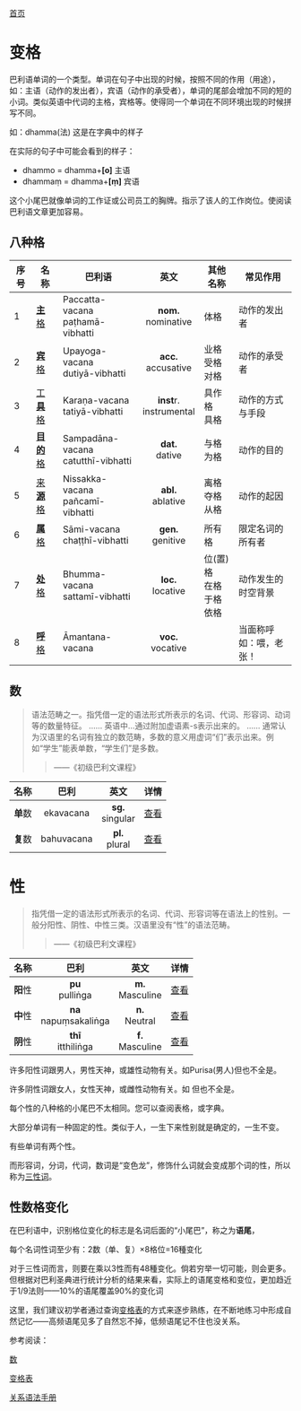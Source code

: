 [首页](../summary.md)

# 变格

巴利语单词的一个类型。单词在句子中出现的时候，按照不同的作用（用途），如：主语（动作的发出者），宾语（动作的承受者），单词的尾部会增加不同的短的小词。类似英语中代词的主格，宾格等。使得同一个单词在不同环境出现的时候拼写不同。

如：dhamma(法) 这是在字典中的样子

在实际的句子中可能会看到的样子：

- dhammo = dhamma+**[o]** 主语
- dhammaṃ = dhamma+**[ṃ]** 宾语


这个小尾巴就像单词的工作证或公司员工的胸牌。指示了该人的工作岗位。使阅读巴利语文章更加容易。

## 八种**格**

| 序号 | 名称 | 巴利语 | 英文 | 其他名称 |  常见作用 |
| --- | ----- | ------ |:----:| ---- | ---- |
| 1 | [**主**格](nom.md) | Paccatta-vacana<br>paṭhamā-vibhatti | **nom.**<br>nominative | 体格 | 动作的发出者 |
| 2 | [**宾**格](acc.md) | Upayoga-vacana<br>dutiyā-vibhatti | **acc.**<br>accusative | 业格<br>受格<br>对格 | 动作的承受者 |
| 3 | [工**具**格](instr.md) | Karaṇa-vacana<br>tatiyā-vibhatti | **inst**r.<br>instrumental | 具作格<br>具格 | 动作的方式与手段 |
| 4 | [**目的**格](dat.md) | Sampadāna-vacana<br>catutthī-vibhatti | **dat.**<br>dative | 与格<br>为格 | 动作的目的 |
| 5 | [来**源**格](abl.md) | Nissakka-vacana<br>pañcamī-vibhatti | **abl.**<br>ablative | 离格<br>夺格<br>从格 | 动作的起因 |
| 6 | [**属**格](gen.md) | Sāmi-vacana<br>chaṭṭhī-vibhatti | **gen.**<br>genitive | 所有格 | 限定名词的所有者 |
| 7 | [**处**格](loc.md) | Bhumma-vacana<br>sattamī-vibhatti | **loc.**<br>locative | 位(置)格<br>在格<br>于格<br>依格 | 动作发生的时空背景 |
| 8 | [**呼**格](voc.md) | Āmantana-vacana | **voc.**<br>vocative |  | 当面称呼<br>如：喂，老张！ |


## **数**


>语法范畴之一。指凭借一定的语法形式所表示的名词、代词、形容词、动词等的数量特征。
……
英语中…通过附加虚语素-s表示出来的。
……
通常认为汉语里的名词有独立的数范畴，多数的意义用虚词“们”表示出来。例如“学生”能表单数，“学生们”是多数。
>>——《初级巴利文课程》

|名称|巴利|英文|详情|
|:-:|:-:|:-:|:-:|
|**单**数|ekavacana|**sg.**<br>singular|[查看](number.md)|
|**复**数|bahuvacana|**pl.**<br>plural|[查看](number.md)|

# 性

>指凭借一定的语法形式所表示的名词、代词、形容词等在语法上的性别。一般分阳性、阴性、中性三类。汉语里没有“性”的语法范畴。
>>——《初级巴利文课程》

|名称|巴利|英文|详情|
|:-:|:-:|:-:|:-:|
|**阳**性|**pu**<br>pulliṅga|**m.**<br>Masculine|[查看](masculine.md)|
|**中**性|**na**<br>napuṃsakaliṅga|**n.**<br>Neutral|[查看](neutral.md)|
|**阴**性|**thī**<br>itthiliṅga|**f.**<br>Masculine|[查看](feminine.md)|



许多阳性词跟男人，男性天神，或雄性动物有关。如Purisa(男人)但也不全是。

许多阴性词跟女人，女性天神，或雌性动物有关。如  但也不全是。

每个性的八种格的小尾巴不太相同。您可以查阅表格，或字典。

大部分单词有一种固定的性。类似于人，一生下来性别就是确定的，一生不变。

有些单词有两个性。

而形容词，分词，代词，数词是“变色龙”，修饰什么词就会变成那个词的性，所以称为[三性词](3_gender.md)。


## 性数格变化

在巴利语中，识别格位变化的标志是名词后面的“小尾巴”，称之为**语尾**，

每个名词性词至少有：2数（单、复）×8格位=16種变化

对于三性词而言，则要在乘以3性而有48種变化。倘若穷举一切可能，则会更多。但根据对巴利圣典进行统计分析的结果来看，实际上的语尾变格和变位，更加趋近于1/9法则——10%的语尾覆盖90%的变化词

这里，我们建议初学者通过查询[变格表](ending-table.md)的方式来逐步熟练，在不断地练习中形成自然记忆——高频语尾见多了自然忘不掉，低频语尾记不住也没关系。


参考阅读：

[数](number.md)

[变格表](ending-table.md)

[关系语法手册](../basic-relation/summary.md)
